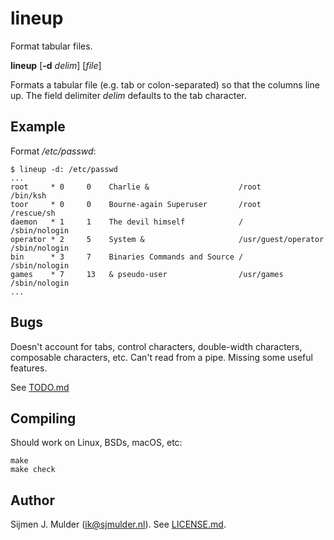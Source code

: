 lineup
======
Format tabular files.

**lineup** [**-d** *delim*] [*file*]

Formats a tabular file (e.g. tab or colon-separated) so that the
columns line up.  The field delimiter *delim* defaults to the tab
character.

Example
-------
Format */etc/passwd*:

    $ lineup -d: /etc/passwd
    ...
    root     * 0     0    Charlie &                    /root               /bin/ksh
    toor     * 0     0    Bourne-again Superuser       /root               /rescue/sh
    daemon   * 1     1    The devil himself            /                   /sbin/nologin
    operator * 2     5    System &                     /usr/guest/operator /sbin/nologin
    bin      * 3     7    Binaries Commands and Source /                   /sbin/nologin
    games    * 7     13   & pseudo-user                /usr/games          /sbin/nologin
    ...

Bugs
----
Doesn't account for tabs, control characters, double-width characters,
composable characters, etc. Can't read from a pipe. Missing some useful
features.

See [TODO.md](TODO.md)

Compiling
---------
Should work on Linux, BSDs, macOS, etc:

    make
    make check

Author
------
Sijmen J. Mulder (<ik@sjmulder.nl>). See [LICENSE.md](LICENSE.md).
